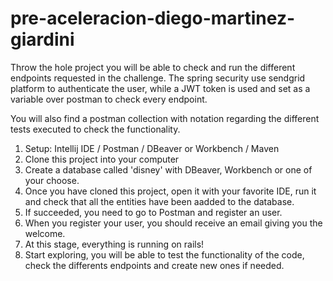 # pre-aceleracion-diego-martinez-giardini

Throw the hole project you will be able to check and run the different endpoints requested in the challenge.
The spring security use sendgrid platform to authenticate the user, while a JWT token is used and set as a variable over postman to check every endpoint.

You will also find a postman collection with notation regarding the different tests executed to check the functionality.

1. Setup: Intellij IDE / Postman / DBeaver or Workbench / Maven
2. Clone this project into your computer
3. Create a database called 'disney' with DBeaver, Workbench or one of your choose.
4. Once you have cloned this project, open it with your favorite IDE, run it and check that all the entities have been aadded to the database.
5. If succeeded, you need to go to Postman and register an user. 
6. When you register your user, you should receive an email giving you the welcome.
7. At this stage, everything is running on rails!
8. Start exploring, you will be able to test the functionality of the code, check the differents endpoints and create new ones if needed.


 
